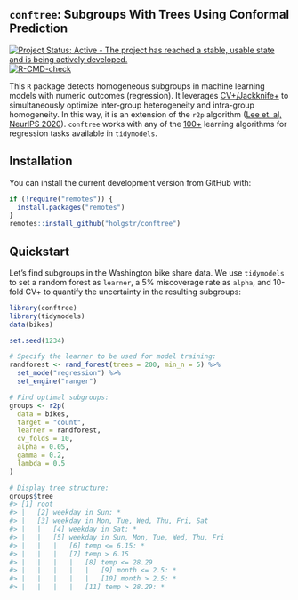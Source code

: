 
<!-- README.md is generated from README.Rmd. Please edit that file -->

## **`conftree`**: Subgroups With Trees Using Conformal Prediction

<!-- badges: start -->

[![Project Status: Active - The project has reached a stable, usable
state and is being actively
developed.](https://www.repostatus.org/badges/latest/active.svg)](https://www.repostatus.org/#active)
[![R-CMD-check](https://github.com/holgstr/conftree/actions/workflows/R-CMD-check.yaml/badge.svg)](https://github.com/holgstr/conftree/actions/workflows/R-CMD-check.yaml)
<!-- badges: end -->

This `R` package detects homogeneous subgroups in machine learning
models with numeric outcomes (regression). It leverages
[CV+/Jackknife+](https://arxiv.org/abs/1905.02928) to simultaneously
optimize inter-group heterogeneity and intra-group homogeneity. In this
way, it is an extension of the `r2p` algorithm ([Lee et. al, NeurIPS
2020](https://proceedings.neurips.cc/paper/2020/hash/1819020b02e926785cf3be594d957696-Abstract.html)).
`conftree` works with any of the
[100+](https://www.tidymodels.org/find/parsnip/) learning algorithms for
regression tasks available in `tidymodels`.

## Installation

You can install the current development version from GitHub with:

``` r
if (!require("remotes")) {
  install.packages("remotes")
}
remotes::install_github("holgstr/conftree")
```

## Quickstart

Let’s find subgroups in the Washington bike share data. We use
`tidymodels` to set a random forest as `learner`, a 5% miscoverage rate
as `alpha`, and 10-fold CV+ to quantify the uncertainty in the resulting
subgroups:

``` r
library(conftree)
library(tidymodels)
data(bikes)

set.seed(1234)

# Specify the learner to be used for model training:
randforest <- rand_forest(trees = 200, min_n = 5) %>%
  set_mode("regression") %>%
  set_engine("ranger")

# Find optimal subgroups:
groups <- r2p(
  data = bikes,
  target = "count",
  learner = randforest,
  cv_folds = 10,
  alpha = 0.05,
  gamma = 0.2,
  lambda = 0.5
)

# Display tree structure:
groups$tree
#> [1] root
#> |   [2] weekday in Sun: *
#> |   [3] weekday in Mon, Tue, Wed, Thu, Fri, Sat
#> |   |   [4] weekday in Sat: *
#> |   |   [5] weekday in Sun, Mon, Tue, Wed, Thu, Fri
#> |   |   |   [6] temp <= 6.15: *
#> |   |   |   [7] temp > 6.15
#> |   |   |   |   [8] temp <= 28.29
#> |   |   |   |   |   [9] month <= 2.5: *
#> |   |   |   |   |   [10] month > 2.5: *
#> |   |   |   |   [11] temp > 28.29: *
```

